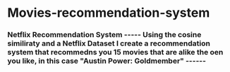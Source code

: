 # Movies-recommendation-system
### Netflix Recommendation System -----  Using the cosine similiraty and a Netflix Dataset I create a recommendation system that recommedns you 15 movies that are alike the oen you like, in this case "Austin Power: Goldmember"  ------
